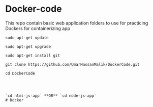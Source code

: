 # Docker-code

This repo contain basic web application folders to use for practicing Dockers for containerizing app

```
sudo apt-get update
```
```
sudo apt-get upgrade
```
```
sudo apt-get install git
```


```
git clone https://github.com/UmarHassanMalik/DockerCode.git
```
```
cd DockerCode
```
```



`cd html-js-app` **OR** `cd node-js-app`
# Docker
